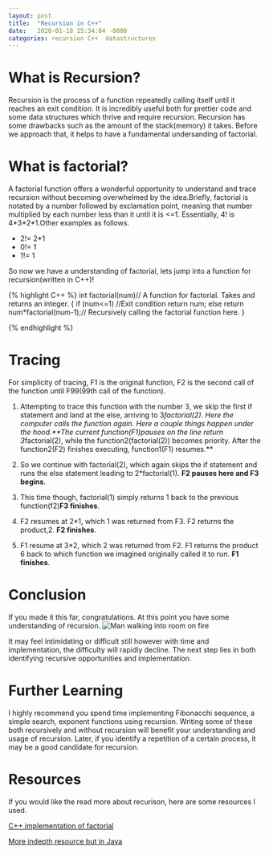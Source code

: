 ```yaml
---
layout: post
title:  "Recursion in C++"
date:   2020-01-18 15:34:04 -0800
categories: recursion C++  datastructures
---
```

# What is Recursion?
	
Recursion is the process of a function repeatedly calling itself until it reaches an exit condition. It is incredibly useful both for prettier code and some data structures which thrive and require recursion. Recursion has some drawbacks such as the amount of the stack(memory) it takes. Before we approach that, it helps to have a fundamental undersanding of factorial. 

# What is factorial?
A factorial function offers a wonderful opportunity to understand and trace recursion without becoming overwhelmed by the idea.Briefly, factorial is notated by a number followed by exclamation point, meaning that number multiplied by each number less than it until it is <=1. Essentially, 4! is 4\*3\*2\*1.Other examples as follows.
- 2!= 2*1 
- 0!= 1
- 1!= 1

So now we have a understanding of factorial, lets jump into a function for recursion(written in C++)!

{% highlight C++ %}
int factorial(num)// A function for factorial. Takes and returns an integer.
{
if (num<=1) //Exit condition
	return num;
else
	return num*factorial(num-1);// Recursively calling the factorial function here. 
}

{% endhighlight %}
# Tracing
For simplicity of tracing, F1 is the original function, F2 is the second call of the function until F99(99th call of the function).
1. Attempting to trace this function with the number 3, we skip the first if statement and land at the else, arriving to 3*factorial(2).
Here the computer calls the function again. Here a couple things happen under the hood.**The current function(F1)pauses on the line return 3*factorial(2), while the function2(factorial(2)) becomes priority. 
After the function2(F2) finishes executing, function1(F1) resumes.**

2. So we continue with factorial(2), which again skips the if statement and runs the else statement leading to 2*factorial(1). **F2 pauses here and F3 begins**.

3. This time though, factorial(1) simply returns 1 back to the previous function(f2)**F3 finishes**.

4. F2 resumes at 2*1, which 1 was returned from F3. F2 returns the product,2. **F2 finishes**.

5. F1 resume at 3*2, which 2 was returned from F2. F1 returns the product 6 back to which function we imagined originally called it to run. **F1 finishes**.

# Conclusion
If you made it this far, congratulations. At this point you have some understanding of recursion.
![Man walking into room on fire](https://cdn.discordapp.com/attachments/219382924540248065/668253617937055806/unknown.gif)

It may feel intimidating or difficult still however with time and implementation, the difficulty will rapidly decline. The next step lies in both identifying recursive opportunities and implementation. 
# Further Learning

I highly recommend you spend time implementing Fibonacchi sequence, a simple search, exponent functions using recursion. Writing some of these both recursively and without recursion will benefit your understanding and usage of recursion. Later, if you identify a repetition of a certain process, it may be a good candidate for recursion.

# Resources 
If you would like the read more about recurison, here are some resources I used.

 
[C++ implementation of factorial](https://beginnersbook.com/2017/08/cpp-recursion/)


[More indepth resource but in Java](https://javascript.info/recursion)




